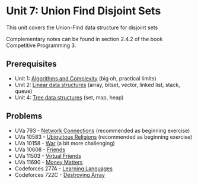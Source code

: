 # Unit 7: Union Find Disjoint Sets
This unit covers the Union-Find data structure for disjoint sets

Complementary notes can be found in section 2.4.2 of the book Competitive Programming 3.

## Prerequisites
- Unit 1: [Algorithms and Complexity](../01-complexity) (big oh, practical limits)
- Unit 2: [Linear data structures](../02-linear-struct) (array, bitset, vector, linked list, stack, queue)
- Unit 4: [Tree data structures](../04-trees) (set, map, heap)

## Problems
- UVa 793 - [Network Connections](https://uva.onlinejudge.org/external/7/793.pdf) (recommended as beginning exercise)
- UVa 10583 - [Ubiquitous Religions](https://uva.onlinejudge.org/external/105/10583.pdf) (recommended as beginning exercise)
- UVa 10158 - [War](https://uva.onlinejudge.org/external/101/10158.pdf) (a bit more challenging)
- UVa 10608 - [Friends](https://uva.onlinejudge.org/external/106/10608.pdf)
- UVa 11503 - [Virtual Friends](https://uva.onlinejudge.org/external/115/11503.pdf)
- UVa 11690 - [Money Matters](https://uva.onlinejudge.org/external/116/11690.pdf)
- Codeforces 277A - [Learning Languages](http://codeforces.com/problemset/problem/277/A)
- Codeforces 722C - [Destroying Array](http://codeforces.com/problemset/problem/722/C)
